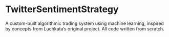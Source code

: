# TwitterSentimentStrategy
A custom-built algorithmic trading system using machine learning, inspired by concepts from Luchkata’s original project. All code written from scratch.
